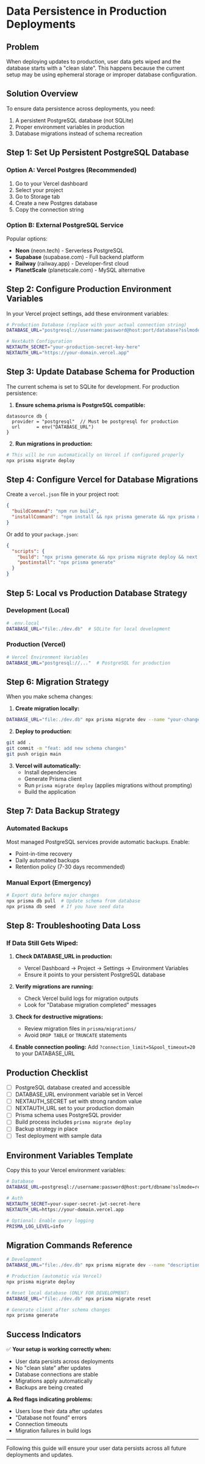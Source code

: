 # Data Persistence in Production Deployments

## Problem
When deploying updates to production, user data gets wiped and the database starts with a "clean slate". This happens because the current setup may be using ephemeral storage or improper database configuration.

## Solution Overview
To ensure data persistence across deployments, you need:
1. A persistent PostgreSQL database (not SQLite)
2. Proper environment variables in production
3. Database migrations instead of schema recreation

## Step 1: Set Up Persistent PostgreSQL Database

### Option A: Vercel Postgres (Recommended)
1. Go to your Vercel dashboard
2. Select your project
3. Go to Storage tab
4. Create a new Postgres database
5. Copy the connection string

### Option B: External PostgreSQL Service
Popular options:
- **Neon** (neon.tech) - Serverless PostgreSQL
- **Supabase** (supabase.com) - Full backend platform
- **Railway** (railway.app) - Developer-first cloud
- **PlanetScale** (planetscale.com) - MySQL alternative

## Step 2: Configure Production Environment Variables

In your Vercel project settings, add these environment variables:

```bash
# Production Database (replace with your actual connection string)
DATABASE_URL="postgresql://username:password@host:port/database?sslmode=require"

# NextAuth Configuration  
NEXTAUTH_SECRET="your-production-secret-key-here"
NEXTAUTH_URL="https://your-domain.vercel.app"
```

## Step 3: Update Database Schema for Production

The current schema is set to SQLite for development. For production persistence:

1. **Ensure schema.prisma is PostgreSQL compatible:**
```prisma
datasource db {
  provider = "postgresql"  // Must be postgresql for production
  url      = env("DATABASE_URL")
}
```

2. **Run migrations in production:**
```bash
# This will be run automatically on Vercel if configured properly
npx prisma migrate deploy
```

## Step 4: Configure Vercel for Database Migrations

Create a `vercel.json` file in your project root:

```json
{
  "buildCommand": "npm run build",
  "installCommand": "npm install && npx prisma generate && npx prisma migrate deploy"
}
```

Or add to your `package.json`:
```json
{
  "scripts": {
    "build": "npx prisma generate && npx prisma migrate deploy && next build",
    "postinstall": "npx prisma generate"
  }
}
```

## Step 5: Local vs Production Database Strategy

### Development (Local)
```bash
# .env.local
DATABASE_URL="file:./dev.db"  # SQLite for local development
```

### Production (Vercel)
```bash
# Vercel Environment Variables
DATABASE_URL="postgresql://..."  # PostgreSQL for production
```

## Step 6: Migration Strategy

When you make schema changes:

1. **Create migration locally:**
```bash
DATABASE_URL="file:./dev.db" npx prisma migrate dev --name "your-change-description"
```

2. **Deploy to production:**
```bash
git add .
git commit -m "feat: add new schema changes"
git push origin main
```

3. **Vercel will automatically:**
   - Install dependencies
   - Generate Prisma client
   - Run `prisma migrate deploy` (applies migrations without prompting)
   - Build the application

## Step 7: Data Backup Strategy

### Automated Backups
Most managed PostgreSQL services provide automatic backups. Enable:
- Point-in-time recovery
- Daily automated backups
- Retention policy (7-30 days recommended)

### Manual Export (Emergency)
```bash
# Export data before major changes
npx prisma db pull  # Update schema from database
npx prisma db seed  # If you have seed data
```

## Step 8: Troubleshooting Data Loss

### If Data Still Gets Wiped:

1. **Check DATABASE_URL in production:**
   - Vercel Dashboard → Project → Settings → Environment Variables
   - Ensure it points to your persistent PostgreSQL database

2. **Verify migrations are running:**
   - Check Vercel build logs for migration outputs
   - Look for "Database migration completed" messages

3. **Check for destructive migrations:**
   - Review migration files in `prisma/migrations/`
   - Avoid `DROP TABLE` or `TRUNCATE` statements

4. **Enable connection pooling:**
   Add `?connection_limit=5&pool_timeout=20` to your DATABASE_URL

## Production Checklist

- [ ] PostgreSQL database created and accessible
- [ ] DATABASE_URL environment variable set in Vercel
- [ ] NEXTAUTH_SECRET set with strong random value
- [ ] NEXTAUTH_URL set to your production domain
- [ ] Prisma schema uses PostgreSQL provider
- [ ] Build process includes `prisma migrate deploy`
- [ ] Backup strategy in place
- [ ] Test deployment with sample data

## Environment Variables Template

Copy this to your Vercel environment variables:

```bash
# Database
DATABASE_URL=postgresql://username:password@host:port/dbname?sslmode=require

# Auth
NEXTAUTH_SECRET=your-super-secret-jwt-secret-here
NEXTAUTH_URL=https://your-domain.vercel.app

# Optional: Enable query logging
PRISMA_LOG_LEVEL=info
```

## Migration Commands Reference

```bash
# Development
DATABASE_URL="file:./dev.db" npx prisma migrate dev --name "description"

# Production (automatic via Vercel)
npx prisma migrate deploy

# Reset local database (ONLY FOR DEVELOPMENT)
DATABASE_URL="file:./dev.db" npx prisma migrate reset

# Generate client after schema changes
npx prisma generate
```

## Success Indicators

✅ **Your setup is working correctly when:**
- User data persists across deployments
- No "clean slate" after updates
- Database connections are stable
- Migrations apply automatically
- Backups are being created

⚠️ **Red flags indicating problems:**
- Users lose their data after updates
- "Database not found" errors
- Connection timeouts
- Migration failures in build logs

---

Following this guide will ensure your user data persists across all future deployments and updates.